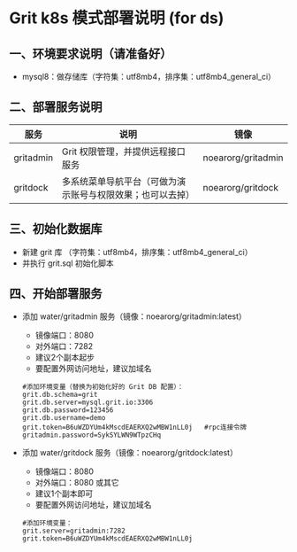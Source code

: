 # Grit k8s 模式部署说明 (for ds)


## 一、环境要求说明（请准备好）

* mysql8：做存储库（字符集：utf8mb4，排序集：utf8mb4_general_ci）


## 二、部署服务说明

| 服务 | 说明                             |  镜像 |
| -------- |--------------------------------|  -------- | 
| gritadmin   | Grit 权限管理，并提供远程接口服务            |  noearorg/gritadmin | 
| gritdock    | 多系统菜单导航平台（可做为演示账号与权限效果；也可以去掉） |  noearorg/gritdock | 

## 三、初始化数据库

* 新建 grit 库 （字符集：utf8mb4，排序集：utf8mb4_general_ci）
* 并执行 grit.sql 初始化脚本

## 四、开始部署服务

* 添加 water/gritadmin 服务（镜像：noearorg/gritadmin:latest）
  * 镜像端口：8080
  * 对外端口：7282
  * 建议2个副本起步
  * 要配置外网访问地址，建议加域名
  

  ```properties
  #添加环境变量（替换为初始化好的 Grit DB 配置）：
  grit.db.schema=grit
  grit.db.server=mysql.grit.io:3306
  grit.db.password=123456
  grit.db.username=demo
  grit.token=B6uWZDYUm4kMscdEAERXQ2wMBW1nLL0j   #rpc连接令牌
  gritadmin.password=SykSYLWN9WTpzCHq   
  ```

* 添加 water/gritdock 服务（镜像：noearorg/gritdock:latest）
  * 镜像端口：8080
  * 对外端口：8080 或其它
  * 建议1个副本即可
  * 要配置外网访问地址，建议加域名


  ```properties
  #添加环境变量：
  grit.server=gritadmin:7282 
  grit.token=B6uWZDYUm4kMscdEAERXQ2wMBW1nLL0j
  ```
